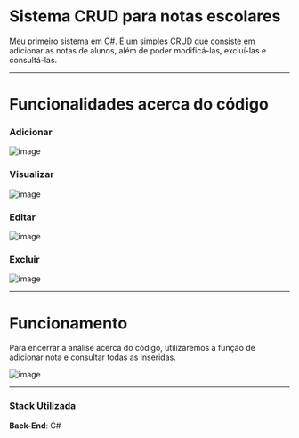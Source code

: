 # Sistema CRUD para notas escolares

Meu primeiro sistema em C#. É um simples CRUD que consiste em adicionar as notas de alunos, além de poder modificá-las, excluí-las e consultá-las.

---

# Funcionalidades acerca do código

### Adicionar

![image](https://github.com/user-attachments/assets/6152720e-1d46-42b5-a231-46e482cdcdad)

### Visualizar

![image](https://github.com/user-attachments/assets/e0204588-52ff-4db9-bb6d-a057cefdcfd5)

### Editar

![image](https://github.com/user-attachments/assets/41aab3c5-1289-4828-895e-7fbfa2eb7d47)

### Excluir

![image](https://github.com/user-attachments/assets/d6af68eb-caa1-4527-9044-591341c8320b)

---

# Funcionamento

Para encerrar a análise acerca do código, utilizaremos a função de adicionar nota e consultar todas as inseridas.

![image](https://github.com/user-attachments/assets/bbeeb36e-f2db-49e8-a549-abfece9b2335)

---

### Stack Utilizada

**Back-End**: C#
